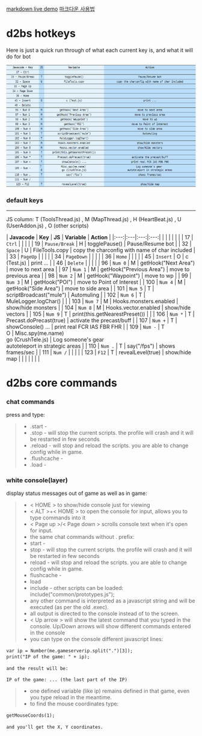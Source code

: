 [1]: https://markdown-here.com/livedemo.html
[markdown live demo][1] [마크다운 사용법](https://dooray.com/htmls/guides/markdown_ko_KR.html)

# d2bs hotkeys

Here is just a quick run through of what each current key is, and what it will do for bot

![Alt text](/image/defaultkey.png "d2bs default key")

### default keys

---
JS column: T (ToolsThread.js) , M (MapThread.js) , H (HeartBeat.js) , U (UserAddon.js) , O (other scripts)

| __Javacode__ | __Key__ | __JS__ | __Variable__ | __Action__ |
|:---:|:---|:---:|:---:|
|   |   |   |   |   |
| 17 | `Ctrl` |   |   |   |
| 19 | `Pause/Break`  | H | togglePause() | Pause/Resume bot |
| 32 | `Space` | U | FileTools.copy | copy the charconfig with name of char included |
| 33 | `PageUp` |   |   |   |
| 34 | `PageDown` |   |   |   |
| 36 | `Home` |   |   |   |
| 45 | `Insert` | O | c (Test.js) | print ... |
| 46 | `Delete` |   |   |   |
| 96 | `Num 0` | M | getHook("Next Area") | move to next area |
| 97 | `Num 1` | M | getHook("Previous Area") | move to previous area |
| 98 | `Num 2` | M | getHook("Waypoint") | move to wp |
| 99 | `Num 3` | M | getHook("POI") | move to Point of Interest |
| 100 | `Num 4` | M | getHook("Side Area") | move to side area |
| 101 | `Num 5` | T | scriptBroadcast("mule") | Automuling |
| 102 | `Num 6` | T | MuleLogger.logChar() |   |
| 103 | `Num 7` | M | Hooks.monsters.enabled | show/hide monsters |
| 104 | `Num 8` | M | Hooks.vector.enabled | show/hide vectors |
| 105 | `Num 9` | T | print(this.getNearestPreset()) |   |
| 106 | `Num *` | T | Precast.doPrecast(true) | activate the precast/buff |
| 107 | `Num +` | T | showConsole() ... | print real FCR IAS FBR FHR |
| 109 | `Num -` | T <br/> O | Misc.spy(me.name) <br/> go (CrushTele.js) | Log someone's gear <br/> autoteleport in strategic areas |
| 110 | `Num .` | T | say("/fps") | shows frames/sec |
| 111 | `Num /` |   |   |   |
| 123 | `F12`  | T | revealLevel(true) | show/hide map |
|   |   |   |   |   |

# d2bs core commands

### chat commands

press and type:

> * .start -
> * .stop - will stop the current scripts. the profile will crash and it will be restarted in few seconds
> * .reload - will stop and reload the scripts. you are able to change config while in game.
> * .flushcache -
> * .load -

### white console(layer)

display status messages out of game as well as in game:

> * < HOME > to show/hide console just for viewing
> * < ALT >+< HOME > to open the console for input, allows you to type commands into it
> * < Page up >/< Page down > scrolls console text when it's open for input.
> * the same chat commands without . prefix:
> * start -
> * stop - will stop the current scripts. the profile will crash and it will be restarted in few seconds
> * reload - will stop and reload the scripts. you are able to change config while in game.
> * flushcache -
> * load
> * include - other scripts can be loaded: include("common/prototypes.js");
> * any other command is interpreted as a javascript string and will be executed (as per the old .exec).
> * all output is directed to the console instead of to the screen.
> * < Up arrow > will show the latest command that you typed in the console. Up/Down arrows will show different commands entered in the console
> * you can type on the console different javascript lines:

    var ip = Number(me.gameserverip.split(".")[3]);
    print("IP of the game: " + ip);

``` and the result will be: ```

    IP of the game: ... (the last part of the IP)

> * one defined variable (like ip) remains defined in that game, even you type reload in the meantime.
> * to find the mouse coordinates type:

    getMouseCoords(1);

``` and you'll get the X, Y coordinates. ```

